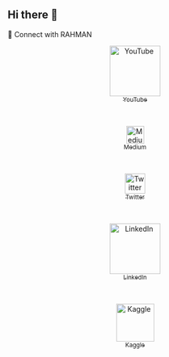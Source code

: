 ## Hi there 👋

<!--
**na-zimulrahman/na-zimulrahman** is a ✨ _special_ ✨ repository because its `README.md` (this file) appears on your GitHub profile.

Here are some ideas to get you started:

- 🔭 I’m currently working on ...
- 🌱 I’m currently learning ...
- 👯 I’m looking to collaborate on ...
- 🤔 I’m looking for help with ...
- 💬 Ask me about ...
- 📫 How to reach me: ...
- 😄 Pronouns: ...
- ⚡ Fun fact: ...
-->

🔗 Connect with RAHMAN
<p align="center"> <a href="https://www.youtube.com/c/KenJee1" target="_blank"> <img src="https://res.cloudinary.com/importdata/image/upload/v1595012354/yt_logo_jjgys4.png" alt="YouTube" width="100"/><br> <sub>YouTube</sub> </a> </p> <br> <p align="center"> <a href="https://medium.com/@kenneth.b.jee" target="_blank"> <img src="https://res.cloudinary.com/importdata/image/upload/v1595012354/medium_mono_hoz0z5.png" alt="Medium" width="35"/><br> <sub>Medium</sub> </a> </p> <br> <p align="center"> <a href="https://twitter.com/KenJee_DS" target="_blank"> <img src="https://res.cloudinary.com/importdata/image/upload/v1595012924/Twitter_Logo_Blue_gbtagu.png" alt="Twitter" width="40"/><br> <sub>Twitter</sub> </a> </p> <br> <p align="center"> <a href="https://www.linkedin.com/in/kenjee/" target="_blank"> <img src="https://res.cloudinary.com/importdata/image/upload/v1595012354/linkedin_t9qiwy.png" alt="LinkedIn" width="100"/><br> <sub>LinkedIn</sub> </a> </p> <br> <p align="center"> <a href="https://www.kaggle.com/kenjee" target="_blank"> <img src="https://res.cloudinary.com/importdata/image/upload/v1595012924/kaggle_ksaktb.png" alt="Kaggle" width="75"/><br> <sub>Kaggle</sub> </a> </p>
